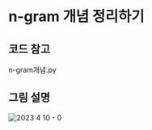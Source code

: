# n-gram 개념 정리하기

## 코드 참고
n-gram개념.py

## 그림 설명
![2023  4  10  - 0](https://github.com/minseo2000/deeplearningStudy/assets/59526414/43cadabd-2777-4a08-bb09-53ee96b362ed)



